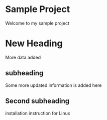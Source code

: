 # Sample Project
Welcome to my sample project

# New Heading
More data added

## subheading
Some more updated information is added here

## Second subheading
installation instruction for Linux
